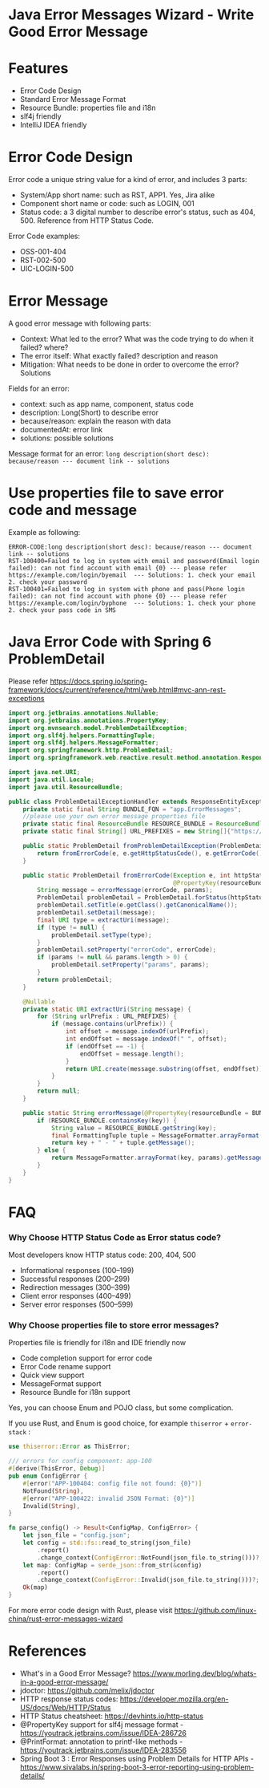 Java Error Messages Wizard - Write Good Error Message
======================================================

# Features

* Error Code Design
* Standard Error Message Format
* Resource Bundle: properties file and i18n
* slf4j friendly
* IntelliJ IDEA friendly

# Error Code Design

Error code a unique string value for a kind of error, and includes 3 parts:

* System/App short name: such as RST, APP1. Yes, Jira alike
* Component short name or code: such as LOGIN, 001
* Status code: a 3 digital number to describe error's status, such as 404, 500. Reference from HTTP Status Code.

Error Code examples:

* OSS-001-404
* RST-002-500
* UIC-LOGIN-500

# Error Message

A good error message with following parts:

* Context: What led to the error? What was the code trying to do when it failed? where?
* The error itself: What exactly failed? description and reason
* Mitigation: What needs to be done in order to overcome the error? Solutions

Fields for an error:

* context: such as app name, component, status code
* description: Long(Short) to describe error
* because/reason:  explain the reason with data
* documentedAt: error link
* solutions: possible solutions

Message format for an error: `long description(short desc): because/reason --- document link -- solutions`

# Use properties file to save error code and message

Example as following:

```properties   
ERROR-CODE:long description(short desc): because/reason --- document link -- solutions
RST-100400=Failed to log in system with email and password(Email login failed): can not find account with email {0} --- please refer https://example.com/login/byemail  --- Solutions: 1. check your email  2. check your password
RST-100401=Failed to log in system with phone and pass(Phone login failed): can not find account with phone {0} --- please refer https://example.com/login/byphone  --- Solutions: 1. check your phone  2. check your pass code in SMS
```

# Java Error Code with Spring 6 ProblemDetail

Please refer https://docs.spring.io/spring-framework/docs/current/reference/html/web.html#mvc-ann-rest-exceptions

```java
import org.jetbrains.annotations.Nullable;
import org.jetbrains.annotations.PropertyKey;
import org.mvnsearch.model.ProblemDetailException;
import org.slf4j.helpers.FormattingTuple;
import org.slf4j.helpers.MessageFormatter;
import org.springframework.http.ProblemDetail;
import org.springframework.web.reactive.result.method.annotation.ResponseEntityExceptionHandler;

import java.net.URI;
import java.util.Locale;
import java.util.ResourceBundle;

public class ProblemDetailExceptionHandler extends ResponseEntityExceptionHandler {
    private static final String BUNDLE_FQN = "app.ErrorMessages";
    //please use your own error message properties file
    private static final ResourceBundle RESOURCE_BUNDLE = ResourceBundle.getBundle(BUNDLE_FQN, new Locale("en", "US"));
    private static final String[] URL_PREFIXES = new String[]{"https://", "http://"};

    public static ProblemDetail fromProblemDetailException(ProblemDetailException e, Object... params) {
        return fromErrorCode(e, e.getHttpStatusCode(), e.getErrorCode(), params);
    }

    public static ProblemDetail fromErrorCode(Exception e, int httpStatusCode,
                                              @PropertyKey(resourceBundle = BUNDLE_FQN) String errorCode, Object... params) {
        String message = errorMessage(errorCode, params);
        ProblemDetail problemDetail = ProblemDetail.forStatus(httpStatusCode);
        problemDetail.setTitle(e.getClass().getCanonicalName());
        problemDetail.setDetail(message);
        final URI type = extractUri(message);
        if (type != null) {
            problemDetail.setType(type);
        }
        problemDetail.setProperty("errorCode", errorCode);
        if (params != null && params.length > 0) {
            problemDetail.setProperty("params", params);
        }
        return problemDetail;
    }

    @Nullable
    private static URI extractUri(String message) {
        for (String urlPrefix : URL_PREFIXES) {
            if (message.contains(urlPrefix)) {
                int offset = message.indexOf(urlPrefix);
                int endOffset = message.indexOf(" ", offset);
                if (endOffset == -1) {
                    endOffset = message.length();
                }
                return URI.create(message.substring(offset, endOffset));
            }
        }
        return null;
    }

    public static String errorMessage(@PropertyKey(resourceBundle = BUNDLE_FQN) String key, Object... params) {
        if (RESOURCE_BUNDLE.containsKey(key)) {
            String value = RESOURCE_BUNDLE.getString(key);
            final FormattingTuple tuple = MessageFormatter.arrayFormat(value, params);
            return key + " - " + tuple.getMessage();
        } else {
            return MessageFormatter.arrayFormat(key, params).getMessage();
        }
    }
}
```

# FAQ

### Why Choose HTTP Status Code as Error status code?

Most developers know HTTP status code: 200, 404, 500

* Informational responses (100–199)
* Successful responses (200–299)
* Redirection messages (300–399)
* Client error responses (400–499)
* Server error responses (500–599)

### Why Choose properties file to store error messages?

Properties file is friendly for i18n and IDE friendly now

* Code completion support for error code
* Error Code rename support
* Quick view support
* MessageFormat support
* Resource Bundle for i18n support

Yes, you can choose Enum and POJO class, but some complication.

If you use Rust, and Enum is good choice, for example `thiserror` + `error-stack` :

```rust
use thiserror::Error as ThisError;

/// errors for config component: app-100
#[derive(ThisError, Debug)]
pub enum ConfigError {
    #[error("APP-100404: config file not found: {0}")]
    NotFound(String),
    #[error("APP-100422: invalid JSON Format: {0}")]
    Invalid(String),
}

fn parse_config() -> Result<ConfigMap, ConfigError> {
    let json_file = "config.json";
    let config = std::fs::read_to_string(json_file)
        .report()
        .change_context(ConfigError::NotFound(json_file.to_string()))?;
    let map: ConfigMap = serde_json::from_str(&config)
        .report()
        .change_context(ConfigError::Invalid(json_file.to_string()))?;
    Ok(map)
}
```

For more error code design with Rust, please visit https://github.com/linux-china/rust-error-messages-wizard

# References

* What's in a Good Error Message?  https://www.morling.dev/blog/whats-in-a-good-error-message/
* jdoctor:  https://github.com/melix/jdoctor
* HTTP response status codes: https://developer.mozilla.org/en-US/docs/Web/HTTP/Status
* HTTP Status cheatsheet: https://devhints.io/http-status
* @PropertyKey support for slf4j message format - https://youtrack.jetbrains.com/issue/IDEA-286726
* @PrintFormat: annotation to printf-like methods - https://youtrack.jetbrains.com/issue/IDEA-283556
* Spring Boot 3 : Error Responses using Problem Details for HTTP APIs - https://www.sivalabs.in/spring-boot-3-error-reporting-using-problem-details/

